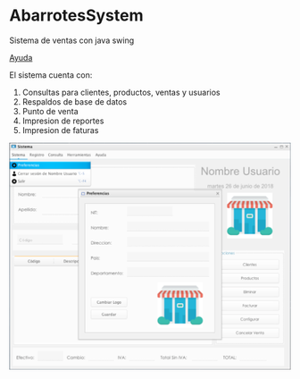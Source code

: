 # AbarrotesSystem
<p>Sistema de ventas con java swing</p>

[Ayuda](https://github.com/4L3X4NND3RR/AbarrotesSystem/tree/main/src/Ayuda)

<p>El sistema cuenta con:</p>
<ol>
<li>Consultas para clientes, productos, ventas y usuarios</li>
<li>Respaldos de base de datos</li>
<li>Punto de venta</li>
<li>Impresion de reportes</li>
<li>Impresion de faturas</li>
</ol>

![Screenshot](/Screenshot.png "Screenshot")
